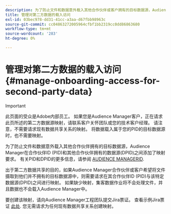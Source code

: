 ```yaml
---
description: 为了防止文件和数据意外载入其他合作伙伴或客户拥有的目标数据源，Audience Manager在合作伙伴ID (PID)与其他合作伙伴拥有的数据源之间添加了映射要求。
title: 管理对第二方数据的载入访问
exl-id: 03bec978-dd31-41cc-a3aa-d67fbb98963c
source-git-commit: cc04863272005964cfbf1bb2319cc0dd86863680
workflow-type: tm+mt
source-wordcount: '283'
ht-degree: 0%

---
```


# 管理对第二方数据的载入访问 {#manage-onboarding-access-for-second-party-data}

>[!IMPORTANT]
>
> 此页面的受众是Adobe内部员工。 如果您是Audience Manager客户，正在请求此页所述的第二方数据源映射，请联系客户关怀团队或您的技术客户经理。
> 请注意，不需要请求现有数据共享关系的映射。 将数据载入属于您的PID的目标数据源时，也不需要映射。

为了防止文件和数据意外载入其他合作伙伴拥有的目标数据源，Audience Manager在合作伙伴ID (PID)和其他合作伙伴拥有的数据源(DPID)之间添加了映射要求。 有关PID和DPID的更多信息，请参阅 [AUDIENCE MANAGERID](https://experienceleague.adobe.com/docs/audience-manager/user-guide/reference/ids-in-aam.html).

出于第二方数据共享的目的，如果Audience Manager合作伙伴或客户希望将文件摄取到他们并不拥有的目标数据源中，则需要请求在其合作伙伴ID (PID)与该特定数据源(DPID)之间进行映射。 如果缺少映射，集客数据作业将不会处理文件，并且数据也不会载入Audience Manager中。

要创建该映射，请向Audience Manager工程团队提交Jira票证。 查看示例Jira票证 [此处](https://jira.corp.adobe.com/browse/AAM-60353). 您无需请求为任何现有数据共享关系创建映射。
